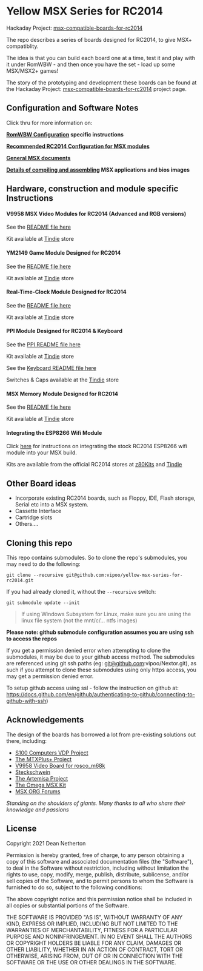 # Yellow MSX Series for RC2014

Hackaday Project: [msx-compatible-boards-for-rc2014](https://hackaday.io/project/175574-msx-compatible-boards-for-rc2014)

The repo describes a series of boards designed for RC2014, to give MSX+ compatiblity.

The idea is that you can build each board one at a time, test it and play with it under RomWBW - and then once you have the set - load up some MSX/MSX2+ games!

The story of the prototyping and development these boards can be found at the Hackaday Project: [msx-compatible-boards-for-rc2014](https://hackaday.io/project/175574-msx-compatible-boards-for-rc2014) project page.

## Configuration and Software Notes

Click thru for more information on:

**[RomWBW Configuration](./readme-romwbw.md) specific instructions**

**[Recommended RC2014 Configuration for MSX modules](./readme-msx.md)**

**[General MSX documents](./msx/docs/index.md)**

**[Details of compiling and assembling](./msx/README.md) MSX applications and bios images**


## Hardware, construction and module specific Instructions

#### V9958 MSX Video Modules for RC2014 (Advanced and RGB versions)

See the [README file here](./video/README.md)

Kit available at [Tindie](https://www.tindie.com/products/dinotron/v9958-msx-video-advanced-module-for-rc2014) store

#### YM2149 Game Module Designed for RC2014

See the [README file here](./game/README.md)

Kit available at [Tindie](https://www.tindie.com/products/dinotron/ym2149-msx-game-board-for-rc2014) store

#### Real-Time-Clock Module Designed for RC2014

See the [README file here](./rtc/README.md)

Kit available at [Tindie](https://www.tindie.com/products/dinotron/msx-rp5c01-rtc-and-msx-f4-board-for-rc2014) store

#### PPI Module Designed for RC2014 & Keyboard

See the [PPI README file here](./ppi/README.md)

Kit available at [Tindie](https://www.tindie.com/products/dinotron/msx-keyboard-designed-for-rc2014) store

See the [Keyboard README file here](./keyboard/README.md)

Switches & Caps available at the [Tindie](https://www.tindie.com/products/dinotron/switches-keycaps-for-msx-rc2014-keyboard) store

#### MSX Memory Module Designed for RC2014

See the [README file here](./memory/README.md)

Kit available at [Tindie](https://www.tindie.com/products/dinotron/msx-memory-board-for-rc2014) store

#### Integrating the ESP8266 Wifi Module

Click [here](./wifi/README.md) for instructions on integrating the stock RC2014 ESP8266 wifi module into your MSX build.

Kits are available from the official RC2014 stores at [z80Kits](https://z80kits.com/shop/esp8266-wifi-module) and [Tindie](https://www.tindie.com/products/semachthemonkey/esp8266-wifi-module-for-rc2014/)


## Other Board ideas

* Incorporate existing RC2014 boards, such as Floppy, IDE, Flash storage, Serial etc into a MSX system.
* Cassette Interface
* Cartridge slots
* Others....

## Cloning this repo

This repo contains submodules.  So to clone the repo's submodules, you may need to do the following:

`git clone --recursive git@github.com:vipoo/yellow-msx-series-for-rc2014.git`

If you had already cloned it, without the `--recursive` switch:

`git submodule update --init`

> If using Windows Subsystem for Linux, make sure you are using the linux file system (not the mnt/c/... ntfs images)

**Please note: github submodule configuration assumes you are using ssh to access the repos**

If you get a permission denied error when attempting to clone the submodules, it may be due to your github access method.  The submodules are referenced using git ssh paths (eg:  git@github.com:vipoo/Nextor.git), as such if you attempt to clone these submodules using only https access, you may get a permission denied error.

To setup github access using ssl - follow the instruction on github at: https://docs.github.com/en/github/authenticating-to-github/connecting-to-github-with-ssh)

## Acknowledgements

The design of the boards has borrowed a lot from pre-existing solutions out there, including:

* [S100 Computers VDP Project](http://www.s100computers.com/My%20System%20Pages/VDP%20Video%20Board/VDP%20Board.htm)
* [The MTXPlus+ Project](http://primrosebank.net/computers/mtx/projects/mtxplus/video/mtxplus_vdp_design.htm)
* [V9958 Video Board for rosco_m68k](https://github.com/rosco-m68k/hardware-projects/tree/master/video9958)
* [Steckschwein](https://steckschwein.de/hardware/v9958-video-board/)
* [The Artemisa Project](https://github.com/apoloval/artemisa)
* [The Omega MSX Kit](https://github.com/skiselev/omega)
* [MSX ORG Forums](https://www.msx.org/)

*Standing on the shoulders of giants.  Many thanks to all who share their knowledge and passions*

## License
Copyright 2021 Dean Netherton

Permission is hereby granted, free of charge, to any person obtaining a copy of this software and associated documentation files (the "Software"), to deal in the Software without restriction, including without limitation the rights to use, copy, modify, merge, publish, distribute, sublicense, and/or sell copies of the Software, and to permit persons to whom the Software is furnished to do so, subject to the following conditions:

The above copyright notice and this permission notice shall be included in all copies or substantial portions of the Software.

THE SOFTWARE IS PROVIDED "AS IS", WITHOUT WARRANTY OF ANY KIND, EXPRESS OR IMPLIED, INCLUDING BUT NOT LIMITED TO THE WARRANTIES OF MERCHANTABILITY, FITNESS FOR A PARTICULAR PURPOSE AND NONINFRINGEMENT. IN NO EVENT SHALL THE AUTHORS OR COPYRIGHT HOLDERS BE LIABLE FOR ANY CLAIM, DAMAGES OR OTHER LIABILITY, WHETHER IN AN ACTION OF CONTRACT, TORT OR OTHERWISE, ARISING FROM, OUT OF OR IN CONNECTION WITH THE SOFTWARE OR THE USE OR OTHER DEALINGS IN THE SOFTWARE.

